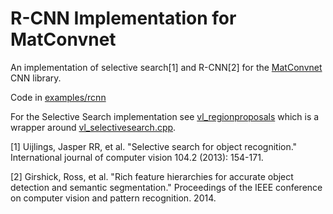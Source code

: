 # R-CNN Implementation for MatConvnet

An implementation of selective search[1] and R-CNN[2] for the [MatConvnet](http://www.vlfeat.org/matconvnet/) CNN library.

Code in [examples/rcnn](https://github.com/jamt9000/matconvnet-rcnn/tree/selectivesearch/examples/rcnn)

For the Selective Search implementation see [vl_regionproposals](https://github.com/jamt9000/matconvnet-rcnn/blob/selectivesearch/matlab/vl_regionproposals.m) which is a wrapper around [vl_selectivesearch.cpp](https://github.com/jamt9000/matconvnet-rcnn/blob/selectivesearch/matlab/src/vl_selectivesearch.cpp).


[1] Uijlings, Jasper RR, et al. "Selective search for object recognition." International journal of computer vision 104.2 (2013): 154-171.

[2] Girshick, Ross, et al. "Rich feature hierarchies for accurate object detection and semantic segmentation." Proceedings of the IEEE conference on computer vision and pattern recognition. 2014.
